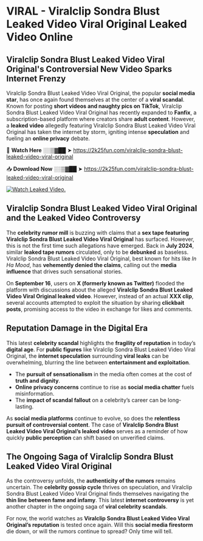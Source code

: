 # VIRAL - Viralclip Sondra Blust Leaked Video Viral Original Leaked Video Online

## **Viralclip Sondra Blust Leaked Video Viral Original's Controversial New Video Sparks Internet Frenzy**  

Viralclip Sondra Blust Leaked Video Viral Original, the popular **social media star**, has once again found themselves at the center of a **viral scandal**. Known for posting **short videos and naughty pics on TikTok**, Viralclip Sondra Blust Leaked Video Viral Original has recently expanded to **Fanfix**, a subscription-based platform where creators share **adult content**. However, a **leaked video** allegedly featuring Viralclip Sondra Blust Leaked Video Viral Original has taken the internet by storm, igniting intense **speculation** and fueling an **online privacy** debate.  

🔴 **Watch Here** ░░▒▓██ ➤ https://2k25fun.com/viralclip-sondra-blust-leaked-video-viral-original  

📥 **Download Now** ░░▒▓██ ➤ https://2k25fun.com/viralclip-sondra-blust-leaked-video-viral-original  

[![Watch Leaked Video.](https://miro.medium.com/v2/resize:fit:828/format:webp/1*cilzJN44JGOrTw9NJCrNHA.gif "Watch Leaked Video")](https://2k25fun.com/viralclip-sondra-blust-leaked-video-viral-original)

## **Viralclip Sondra Blust Leaked Video Viral Original and the Leaked Video Controversy**  

The **celebrity rumor mill** is buzzing with claims that a **sex tape featuring Viralclip Sondra Blust Leaked Video Viral Original** has surfaced. However, this is not the first time such allegations have emerged. Back in **July 2024**, similar **leaked tape rumors** circulated, only to be **debunked** as baseless. Viralclip Sondra Blust Leaked Video Viral Original, best known for hits like *In Ha Mood*, has **vehemently denied the claims**, calling out the **media influence** that drives such sensational stories.  

On **September 16**, users on **X (formerly known as Twitter)** flooded the platform with discussions about the alleged **Viralclip Sondra Blust Leaked Video Viral Original leaked video**. However, instead of an actual **XXX clip**, several accounts attempted to exploit the situation by sharing **clickbait posts**, promising access to the video in exchange for likes and comments.  

## **Reputation Damage in the Digital Era**  

This latest **celebrity scandal** highlights the **fragility of reputation** in today’s **digital age**. For **public figures** like Viralclip Sondra Blust Leaked Video Viral Original, the **internet speculation** surrounding **viral leaks** can be overwhelming, blurring the line between **entertainment and exploitation**.  

- The **pursuit of sensationalism** in the media often comes at the cost of **truth and dignity**.  
- **Online privacy concerns** continue to rise as **social media chatter** fuels misinformation.  
- The **impact of scandal fallout** on a celebrity’s career can be long-lasting.  

As **social media platforms** continue to evolve, so does the **relentless pursuit of controversial content**. The case of **Viralclip Sondra Blust Leaked Video Viral Original’s leaked video** serves as a reminder of how quickly **public perception** can shift based on unverified claims.  

## **The Ongoing Saga of Viralclip Sondra Blust Leaked Video Viral Original**  

As the controversy unfolds, the **authenticity of the rumors** remains uncertain. The **celebrity gossip cycle** thrives on speculation, and Viralclip Sondra Blust Leaked Video Viral Original finds themselves navigating the **thin line between fame and infamy**. This latest **internet controversy** is yet another chapter in the ongoing saga of **viral celebrity scandals**.  

For now, the world watches as **Viralclip Sondra Blust Leaked Video Viral Original’s reputation** is tested once again. Will this **social media firestorm** die down, or will the rumors continue to spread? Only time will tell.